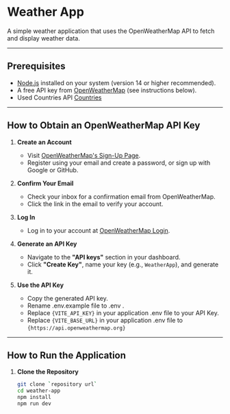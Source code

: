 # Weather App

A simple weather application that uses the OpenWeatherMap API to fetch and display weather data.

---

## Prerequisites

- [Node.js](https://nodejs.org/) installed on your system (version 14 or higher recommended).
- A free API key from [OpenWeatherMap](https://openweathermap.org/) (see instructions below).
- Used Countries API [Countries](https://countries.trevorblades.com/)
---

## How to Obtain an OpenWeatherMap API Key

1. **Create an Account**
    - Visit [OpenWeatherMap's Sign-Up Page](https://home.openweathermap.org/users/sign_up).
    - Register using your email and create a password, or sign up with Google or GitHub.

2. **Confirm Your Email**
    - Check your inbox for a confirmation email from OpenWeatherMap.
    - Click the link in the email to verify your account.

3. **Log In**
    - Log in to your account at [OpenWeatherMap Login](https://home.openweathermap.org/users/sign_in).

4. **Generate an API Key**
    - Navigate to the **"API keys"** section in your dashboard.
    - Click **"Create Key"**, name your key (e.g., `WeatherApp`), and generate it.

5. **Use the API Key**
    - Copy the generated API key.
    - Rename .env.example file to .env .
    - Replace `{VITE_API_KEY}` in your application .env file to your API Key.
    - Replace `{VITE_BASE_URL}` in your application .env file to `{https://api.openweathermap.org}`

---

## How to Run the Application

1. **Clone the Repository**
   ```bash
   git clone `repository url`
   cd weather-app
   npm install
   npm run dev